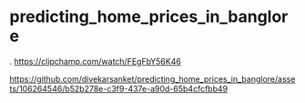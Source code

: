 # predicting_home_prices_in_banglore
.
https://clipchamp.com/watch/FEgFbY56K46


https://github.com/divekarsanket/predicting_home_prices_in_banglore/assets/106264546/b52b278e-c3f9-437e-a90d-65b4cfcfbb49

